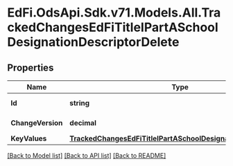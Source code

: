 # EdFi.OdsApi.Sdk.v71.Models.All.TrackedChangesEdFiTitleIPartASchoolDesignationDescriptorDelete

## Properties

Name | Type | Description | Notes
------------ | ------------- | ------------- | -------------
**Id** | **string** | Resource identifier | [optional] 
**ChangeVersion** | **decimal** | Change version | [optional] 
**KeyValues** | [**TrackedChangesEdFiTitleIPartASchoolDesignationDescriptorKey**](TrackedChangesEdFiTitleIPartASchoolDesignationDescriptorKey.md) |  | [optional] 

[[Back to Model list]](../README.md#documentation-for-models) [[Back to API list]](../README.md#documentation-for-api-endpoints) [[Back to README]](../README.md)

